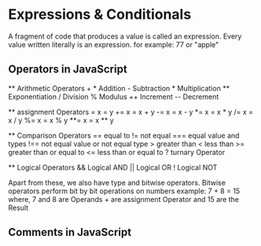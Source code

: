 # Expressions & Conditionals
A fragment of code that produces a value is called an expression. Every value written literally is an expression. for example: 77 or "apple"

## Operators in JavaScript
** Arithmetic Operators
    +   *    Addition
    -       Subtraction
    *       Multiplication
    **      Exponentiation
    /       Division
    %       Modulus
    ++      Increment
    --      Decrement


** assignment Operators
    =       x = y
    +=      x = x + y
    -=      x = x - y
    *=      x = x * y
    /=      x = x / y
    %=      x = x % y
    **=     x = x ** y

** Comparison Operators
    ==      equal to
    !=      not equal
    ===     equal value and types
    !==     not equal value or not equal type
    >       greater than
    <       less than
    >=      greater than or equal to
    <=      less than or equal to
    ?       turnary Operator

** Logical Operators
    &&      Logical AND
    ||      Logical OR
    !       Logical NOT

Apart from these, we also have type and bitwise operators. Bitwise operators perform bit by bit operations on numbers
example:
        7 + 8 = 15
        where,
            7 and 8 are Operands
            + are assignment Operator and
            15 are the Result


## Comments in JavaScript